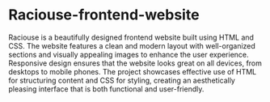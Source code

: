 # Raciouse-frontend-website
Raciouse is a beautifully designed frontend website built using HTML and CSS. The website features a clean and modern layout with well-organized sections and visually appealing images to enhance the user experience. Responsive design ensures that the website looks great on all devices, from desktops to mobile phones. The project showcases effective use of HTML for structuring content and CSS for styling, creating an aesthetically pleasing interface that is both functional and user-friendly.
